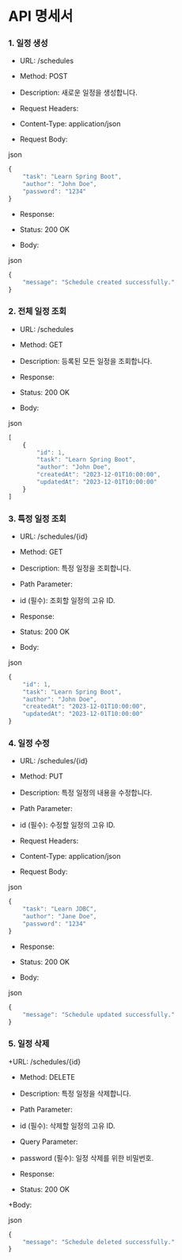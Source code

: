 # API 명세서

### 1. 일정 생성
   
+ URL: /schedules

+ Method: POST

+ Description: 새로운 일정을 생성합니다.

+ Request Headers:

+ Content-Type: application/json

+ Request Body:

json
```js
{
    "task": "Learn Spring Boot",
    "author": "John Doe",
    "password": "1234"
}
```
+ Response:

+ Status: 200 OK

+ Body:

json
```js
{
    "message": "Schedule created successfully."
}
```

### 2. 전체 일정 조회
+ URL: /schedules
  
+ Method: GET
  
+ Description: 등록된 모든 일정을 조회합니다.
  
+ Response:
  
+ Status: 200 OK
  
+ Body:
  
json
```js
[
    {
        "id": 1,
        "task": "Learn Spring Boot",
        "author": "John Doe",
        "createdAt": "2023-12-01T10:00:00",
        "updatedAt": "2023-12-01T10:00:00"
    }
]
```

### 3. 특정 일정 조회
+ URL: /schedules/{id}
  
+ Method: GET
  
+ Description: 특정 일정을 조회합니다.
  
+ Path Parameter:
  
+ id (필수): 조회할 일정의 고유 ID.
  
+ Response:
  
+ Status: 200 OK
  
+ Body:
  
json
```js
{
    "id": 1,
    "task": "Learn Spring Boot",
    "author": "John Doe",
    "createdAt": "2023-12-01T10:00:00",
    "updatedAt": "2023-12-01T10:00:00"
}
```

### 4. 일정 수정
+ URL: /schedules/{id}
  
+ Method: PUT
  
+ Description: 특정 일정의 내용을 수정합니다.
  
+ Path Parameter:
  
+ id (필수): 수정할 일정의 고유 ID.
  
+ Request Headers:
  
+ Content-Type: application/json
  
+ Request Body:
  
json
```js
{
    "task": "Learn JDBC",
    "author": "Jane Doe",
    "password": "1234"
}
```
+ Response:
  
+ Status: 200 OK
  
+ Body:
  
json
```js
{
    "message": "Schedule updated successfully."
}
```

### 5. 일정 삭제
+URL: /schedules/{id}

+ Method: DELETE

+ Description: 특정 일정을 삭제합니다.

+ Path Parameter:

+ id (필수): 삭제할 일정의 고유 ID.

+ Query Parameter:

+ password (필수): 일정 삭제를 위한 비밀번호.

+ Response:

+ Status: 200 OK

+Body:

json
```js
{
    "message": "Schedule deleted successfully."
}
```
